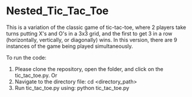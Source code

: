 # Nested_Tic_Tac_Toe
This is a variation of the classic game of tic-tac-toe, where 2 players take turns putting X's and O's in a 3x3 grid, and the first to get 3 in a row (horizontally, vertically, or diagonally) wins.  In this version, there are 9 instances of the game being played simultaneously.

To run the code:
1. Please clone the repository, open the folder, and click on the tic_tac_toe.py. Or
2. Navigate to the directory file:
cd <directory_path>
3. Run tic_tac_toe.py using:
python tic_tac_toe.py
